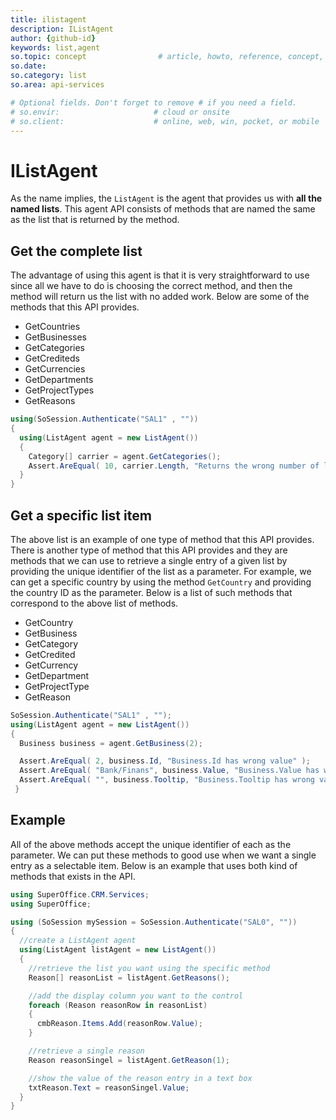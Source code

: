 ```yaml
---
title: ilistagent
description: IListAgent
author: {github-id}
keywords: list,agent
so.topic: concept                # article, howto, reference, concept, guide
so.date:
so.category: list
so.area: api-services

# Optional fields. Don't forget to remove # if you need a field.
# so.envir:                     # cloud or onsite
# so.client:                    # online, web, win, pocket, or mobile
---
```


# IListAgent

As the name implies, the `ListAgent` is the agent that provides us with **all the named lists**. This agent API consists of methods that are named the same as the list that is returned by the method.

## Get the complete list

The advantage of using this agent is that it is very straightforward to use since all we have to do is choosing the correct method, and then the method will return us the list with no added work. Below are some of the methods that this API provides.

* GetCountries
* GetBusinesses
* GetCategories
* GetCrediteds
* GetCurrencies
* GetDepartments
* GetProjectTypes
* GetReasons

```csharp
using(SoSession.Authenticate("SAL1" , ""))
{
  using(ListAgent agent = new ListAgent())
  {
    Category[] carrier = agent.GetCategories();
    Assert.AreEqual( 10, carrier.Length, "Returns the wrong number of list items." );
  }
}
```

## Get a specific list item

The above list is an example of one type of method that this API provides. There is another type of method that this API provides and they are methods that we can use to retrieve a single entry of a given list by providing the unique identifier of the list as a parameter. For example, we can get a specific country by using the method `GetCountry` and providing the country ID as the parameter. Below is a list of such methods that correspond to the above list of methods.

* GetCountry
* GetBusiness
* GetCategory
* GetCredited
* GetCurrency
* GetDepartment
* GetProjectType
* GetReason

```csharp
SoSession.Authenticate("SAL1" , "");
using(ListAgent agent = new ListAgent())
{
  Business business = agent.GetBusiness(2);

  Assert.AreEqual( 2, business.Id, "Business.Id has wrong value" );
  Assert.AreEqual( "Bank/Finans", business.Value, "Business.Value has wrong value" );
  Assert.AreEqual( "", business.Tooltip, "Business.Tooltip has wrong value" );
 }
```

## Example

All of the above methods accept the unique identifier of each as the parameter. We can put these methods to good use when we want a single entry as a selectable item. Below is an example that uses both kind of methods that exists in the API.

```csharp
using SuperOffice.CRM.Services;
using SuperOffice;

using (SoSession mySession = SoSession.Authenticate("SAL0", ""))
{
  //create a ListAgent agent
  using(ListAgent listAgent = new ListAgent())
  {
    //retrieve the list you want using the specific method
    Reason[] reasonList = listAgent.GetReasons();

    //add the display column you want to the control
    foreach (Reason reasonRow in reasonList)
    {
      cmbReason.Items.Add(reasonRow.Value);
    }

    //retrieve a single reason
    Reason reasonSingel = listAgent.GetReason(1);

    //show the value of the reason entry in a text box
    txtReason.Text = reasonSingel.Value;
  }
}
```
